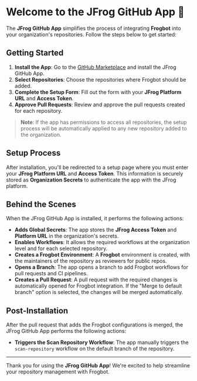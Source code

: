 # Welcome to the JFrog GitHub App 🐸

The **JFrog GitHub App** simplifies the process of integrating **Frogbot** into your organization's repositories. Follow the steps below to get started:

## Getting Started

1. **Install the App**: Go to the [GitHub Marketplace](https://github.com/marketplace/snyk) and install the JFrog GitHub App.
2. **Select Repositories**: Choose the repositories where Frogbot should be added.
3. **Complete the Setup Form**: Fill out the form with your **JFrog Platform URL** and **Access Token**.
4. **Approve Pull Requests**: Review and approve the pull requests created for each repository.

> **Note**: If the app has permissions to access all repositories, the setup process will be automatically applied to any new repository added to the organization.

## Setup Process

After installation, you'll be redirected to a setup page where you must enter your **JFrog Platform URL** and **Access Token**. This information is securely stored as **Organization Secrets** to authenticate the app with the JFrog platform.

## Behind the Scenes

When the JFrog GitHub App is installed, it performs the following actions:

- **Adds Global Secrets**: The app stores the **JFrog Access Token** and **Platform URL** in the organization's secrets.
- **Enables Workflows**: It allows the required workflows at the organization level and for each selected repository.
- **Creates a Frogbot Environment**: A **Frogbot** environment is created, with the maintainers of the repository as reviewers for public repos.
- **Opens a Branch**: The app opens a branch to add Frogbot workflows for pull requests and CI pipelines.
- **Creates a Pull Request**: A pull request with the required changes is automatically opened for Frogbot integration. If the "Merge to default branch" option is selected, the changes will be merged automatically.


## Post-Installation

After the pull request that adds the Frogbot configurations is merged, the JFrog GitHub App performs the following actions:

- **Triggers the Scan Repository Workflow**: The app manually triggers the `scan-repository` workflow on the default branch of the repository.
---

Thank you for using the **JFrog GitHub App**! We're excited to help streamline your repository management with Frogbot.
